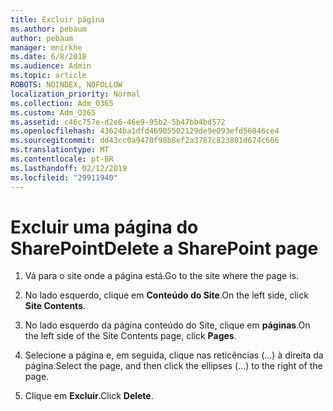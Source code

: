 ```yaml
---
title: Excluir página
ms.author: pebaum
author: pebaum
manager: mnirkhe
ms.date: 6/8/2018
ms.audience: Admin
ms.topic: article
ROBOTS: NOINDEX, NOFOLLOW
localization_priority: Normal
ms.collection: Adm_O365
ms.custom: Adm_O365
ms.assetid: c46c757e-d2e6-46e9-95b2-5b47bb4bd572
ms.openlocfilehash: 43624ba1dfd46905502129de9e093efd56046ce4
ms.sourcegitcommit: dd43cc0a9470f98b8ef2a3787c823801d674c666
ms.translationtype: MT
ms.contentlocale: pt-BR
ms.lasthandoff: 02/12/2019
ms.locfileid: "29911940"
---
```

# <a name="delete-a-sharepoint-page"></a><span data-ttu-id="79037-102">Excluir uma página do SharePoint</span><span class="sxs-lookup"><span data-stu-id="79037-102">Delete a SharePoint page</span></span>

1. <span data-ttu-id="79037-103">Vá para o site onde a página está.</span><span class="sxs-lookup"><span data-stu-id="79037-103">Go to the site where the page is.</span></span>
    
2. <span data-ttu-id="79037-104">No lado esquerdo, clique em **Conteúdo do Site**.</span><span class="sxs-lookup"><span data-stu-id="79037-104">On the left side, click **Site Contents**.</span></span>
    
3. <span data-ttu-id="79037-105">No lado esquerdo da página conteúdo do Site, clique em **páginas**.</span><span class="sxs-lookup"><span data-stu-id="79037-105">On the left side of the Site Contents page, click **Pages**.</span></span>
    
4. <span data-ttu-id="79037-106">Selecione a página e, em seguida, clique nas reticências (…) à direita da página.</span><span class="sxs-lookup"><span data-stu-id="79037-106">Select the page, and then click the ellipses (...) to the right of the page.</span></span>
    
5. <span data-ttu-id="79037-107">Clique em **Excluir**.</span><span class="sxs-lookup"><span data-stu-id="79037-107">Click **Delete**.</span></span>
    

